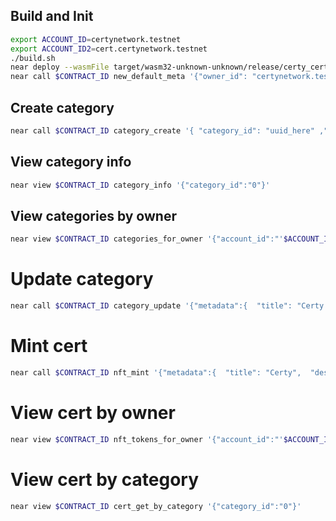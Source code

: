 ## Build and Init

```bash
export ACCOUNT_ID=certynetwork.testnet
export ACCOUNT_ID2=cert.certynetwork.testnet
./build.sh
near deploy --wasmFile target/wasm32-unknown-unknown/release/certy_cert.wasm --accountId $CONTRACT_ID
near call $CONTRACT_ID new_default_meta '{"owner_id": "certynetwork.testnet"}' --accountId certynetwork.testnet
```

## Create category

```bash
near call $CONTRACT_ID category_create '{ "category_id": "uuid_here" ,"metadata":{  "title": "Certy",  "description": "Certy",  "media": "Certy",  "issued_at": 1653258436,  "updated_at":1653258436 ,  "fields": "Certy",  "reference": "Certy"}}' --accountId $ACCOUNT_ID --depositYocto 6150000000000000000000
```

## View category info

```bash
near view $CONTRACT_ID category_info '{"category_id":"0"}'
```

## View categories by owner

```bash
near view $CONTRACT_ID categories_for_owner '{"account_id":"'$ACCOUNT_ID'"}'
```

# Update category

```bash
near call $CONTRACT_ID category_update '{"metadata":{  "title": "Certy updated",  "description": "Certy",  "media": "Certy",  "issued_at": 1653258436,  "updated_at":1653258436 ,  "fields": "Certy",  "reference": "Certy"}, "category_id" : "0"}' --accountId $ACCOUNT_ID --depositYocto 6150000000000000000000
```

# Mint cert

```bash
near call $CONTRACT_ID nft_mint '{"metadata":{  "title": "Certy",  "description": "Certy",  "media": "Certy",  "issued_at": 1653258436,  "updated_at":1653258436 ,  "fields": "Certy",  "reference": "Certy"}, "receiver_id" : "'$ACCOUNT_ID'", "category_id" : "0" }' --accountId $ACCOUNT_ID --depositYocto 9180000000000000000000
```

# View cert by owner

```bash
near view $CONTRACT_ID nft_tokens_for_owner '{"account_id":"'$ACCOUNT_ID'"}'
```

# View cert by category

```bash
near view $CONTRACT_ID cert_get_by_category '{"category_id":"0"}'
```
